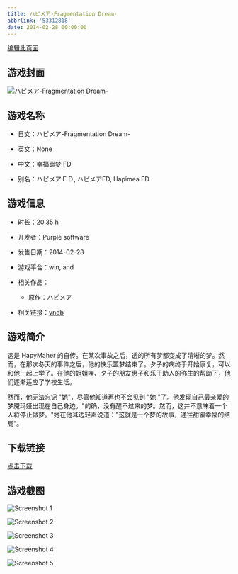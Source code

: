 ```yaml
---
title: ハピメア-Fragmentation Dream-
abbrlink: '53312818'
date: 2014-02-28 00:00:00
---
```

[编辑此页面](https://github.com/ACG-3/ADV3-source/blob/main/source/_posts/games/%E3%83%8F%E3%83%94%E3%83%A1%E3%82%A2-Fragmentation%20Dream-.md)

## 游戏封面

![ハピメア-Fragmentation Dream-](https%3A//pan.timero.xyz/onedrive/img_lib_001/%E3%83%8F%E3%83%94%E3%83%A1%E3%82%A2-Fragmentation%20Dream-_cover.avif)


## 游戏名称

- 日文：ハピメア-Fragmentation Dream-
- 英文：None
- 中文：幸福噩梦 FD

- 别名：ハピメアＦＤ, ハピメアFD, Hapimea FD


## 游戏信息

- 时长：20.35 h
- 开发者：Purple software
- 发售日期：2014-02-28
- 游戏平台：win, and
- 相关作品：
   - 原作：ハピメア

- 相关链接：[vndb](https://vndb.org/v13108)


## 游戏简介

这是 HapyMaher 的自传。在某次事故之后，透的所有梦都变成了清晰的梦。然而，在那次冬天的事件之后，他的快乐噩梦结束了。夕子的病终于开始康复，可以和他一起上学了。在他的姐姐咲、夕子的朋友惠子和乐于助人的弥生的帮助下，他们逐渐适应了学校生活。

然而，他无法忘记 "她"，尽管他知道再也不会见到 "她 "了。他发现自己最亲爱的梦魇玛娅出现在自己身边。"的确，没有醒不过来的梦。然而，这并不意味着一个人将停止做梦。"她在他耳边轻声说道："这就是一个梦的故事，通往甜蜜幸福的结局"。




## 下载链接

[点击下载](https://pan.timero.xyz/onedrive/adv_lib_001/%E3%83%8F%E3%83%94%E3%83%A1%E3%82%A2-Fragmentation%20Dream-)


## 游戏截图


![Screenshot 1](https%3A//pan.timero.xyz/onedrive/img_lib_001/%E3%83%8F%E3%83%94%E3%83%A1%E3%82%A2-Fragmentation%20Dream-_Screenshot_1.avif)

![Screenshot 2](https%3A//pan.timero.xyz/onedrive/img_lib_001/%E3%83%8F%E3%83%94%E3%83%A1%E3%82%A2-Fragmentation%20Dream-_Screenshot_2.avif)

![Screenshot 3](https%3A//pan.timero.xyz/onedrive/img_lib_001/%E3%83%8F%E3%83%94%E3%83%A1%E3%82%A2-Fragmentation%20Dream-_Screenshot_3.avif)

![Screenshot 4](https%3A//pan.timero.xyz/onedrive/img_lib_001/%E3%83%8F%E3%83%94%E3%83%A1%E3%82%A2-Fragmentation%20Dream-_Screenshot_4.avif)

![Screenshot 5](https%3A//pan.timero.xyz/onedrive/img_lib_001/%E3%83%8F%E3%83%94%E3%83%A1%E3%82%A2-Fragmentation%20Dream-_Screenshot_5.avif)

